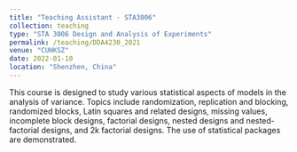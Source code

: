 ```yaml
---
title: "Teaching Assistant - STA3006"
collection: teaching
type: "STA 3006 Design and Analysis of Experiments"
permalink: /teaching/DDA4230_2021
venue: "CUHKSZ"
date: 2022-01-10
location: "Shenzhen, China"
---
```


This course is designed to study various statistical aspects of models in the analysis of variance. Topics include randomization, replication and blocking, randomized blocks, Latin squares and related designs, missing values, incomplete block designs, factorial designs, nested designs and nested-factorial designs, and 2k factorial designs. The use of statistical packages are demonstrated.